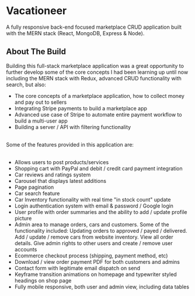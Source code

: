 # Vacationeer

A fully responsive back-end focused marketplace CRUD application built with the MERN stack (React, MongoDB, Express & Node).

## About The Build

Building this full-stack marketplace application was a great opportunity to further develop some of the core concepts I had been learning up until now including the MERN stack with Redux, advanced CRUD functionality with search, but also:  <br />

- The core concepts of a marketplace application, how to collect money and pay out to sellers <br />
- Integrating Stripe payments to build a marketplace app <br />
- Advanced use case of Stripe to automate entire payment workflow to build a multi-user app <br />
- Building a server / API with filtering functionality <br />
<br />
Some of the features provided in this application are:
<br /><br />

- Allows users to post products/services <br />
- Shopping cart with PayPal and debit / credit card payment integration <br />
- Car reviews and ratings system <br />
- Carousel that displays latest additions <br />
- Page pagination <br />
- Car search feature <br />
- Car Inventory functionality with real time "in stock count" update <br />
- Login authentication system with email & password / Google login <br />
- User profile with order summaries and the ability to add / update profile picture <br />
- Admin area to manage orders, cars and customers. Some of the functionality included: Updating orders to approved / payed / delivered. Add / update / remove cars from website inventory. View all order details. Give admin rights to other users and create / remove user accounts <br />
- Ecommerce checkout process (shipping, payment method, etc) <br />
- Download / view order payment PDF for both customers and admins <br />
- Contact form with legitimate email dispatch on send <br />
- Keyframe transition animations on homepage and typewriter styled headings on shop page <br />
- Fully mobile responsive, both user and admin view, including data tables <br />

